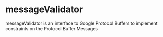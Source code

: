 # messageValidator
messageValidator is an interface to Google Protocol Buffers to implement constraints on the Protocol Buffer Messages
